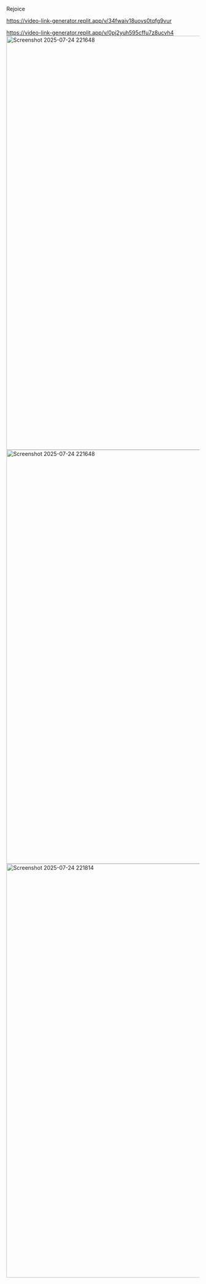 Rejoice

https://video-link-generator.replit.app/v/34fwaiv18uovs0tqfg9vur

https://video-link-generator.replit.app/v/0pj2yuh595cffu7z8ucvh4
<img width="1919" height="1079" alt="Screenshot 2025-07-24 221648" src="https://github.com/user-attachments/assets/9e6c82c5-3c73-47a4-bebf-32b01d927318" />
<img width="1919" height="1079" alt="Screenshot 2025-07-24 221648" src="https://github.com/user-attachments/assets/0dbc14d4-4a01-466d-9616-c8775e9ef7f6" />
<img width="1919" height="1079" alt="Screenshot 2025-07-24 221814" src="https://github.com/user-attachments/assets/7e102481-8696-4184-a890-d0b6954ca20c" />

